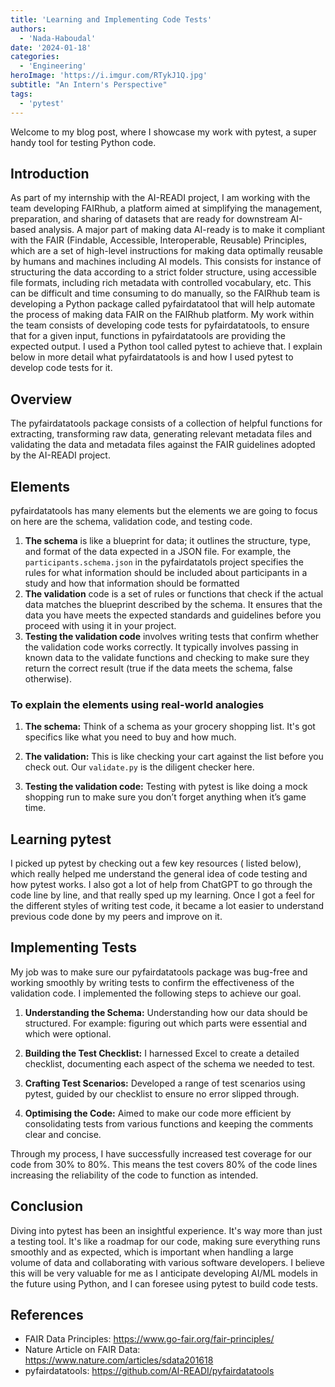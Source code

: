 ```yaml
---
title: 'Learning and Implementing Code Tests'
authors:
  - 'Nada-Haboudal'
date: '2024-01-18'
categories:
  - 'Engineering'
heroImage: 'https://i.imgur.com/RTykJ1Q.jpg'
subtitle: "An Intern's Perspective"
tags:
  - 'pytest'
---
```


Welcome to my blog post, where I showcase my work with pytest, a super handy tool for testing Python code.

## Introduction

As part of my internship with the AI-READI project, I am working with the team developing FAIRhub, a platform aimed at simplifying the management, preparation, and sharing of datasets that are ready for downstream AI-based analysis. A major part of making data AI-ready is to make it compliant with the FAIR (Findable, Accessible, Interoperable, Reusable) Principles, which are a set of high-level instructions for making data optimally reusable by humans and machines including AI models. This consists for instance of structuring the data according to a strict folder structure, using accessible file formats, including rich metadata with controlled vocabulary, etc. This can be difficult and time consuming to do manually, so the FAIRhub team is developing a Python package called pyfairdatatool that will help automate the process of making data FAIR on the FAIRhub platform. My work within the team consists of developing code tests for pyfairdatatools, to ensure that for a given input, functions in pyfairdatatools are providing the expected output. I used a Python tool called pytest to achieve that. I explain below in more detail what pyfairdatatools is and how I used pytest to develop code tests for it.

## Overview

The pyfairdatatools package consists of a collection of helpful functions for extracting, transforming raw data, generating relevant metadata files and validating the data and metadata files against the FAIR guidelines adopted by the AI-READI project.

## Elements

pyfairdatatools has many elements but the elements we are going to focus on here are the schema, validation code, and testing code.

1. **The schema** is like a blueprint for data; it outlines the structure, type, and format of the data expected in a JSON file. For example, the `participants.schema.json` in the pyfairdatatols project specifies the rules for what information should be included about participants in a study and how that information should be formatted
2. **The validation** code is a set of rules or functions that check if the actual data matches the blueprint described by the schema. It ensures that the data you have meets the expected standards and guidelines before you proceed with using it in your project.
3. **Testing the validation code** involves writing tests that confirm whether the validation code works correctly. It typically involves passing in known data to the validate functions and checking to make sure they return the correct result (true if the data meets the schema, false otherwise).

### To explain the elements using real-world analogies

1. **The schema:** Think of a schema as your grocery shopping list. It's got specifics like what you need to buy and how much.

2. **The validation:** This is like checking your cart against the list before you check out. Our `validate.py` is the diligent checker here.

3. **Testing the validation code:** Testing with pytest is like doing a mock shopping run to make sure you don’t forget anything when it’s game time.

## Learning pytest

I picked up pytest by checking out a few key resources ( listed below), which really helped me understand the general idea of code testing and how pytest works. I also got a lot of help from ChatGPT to go through the code line by line, and that really sped up my learning. Once I got a feel for the different styles of writing test code, it became a lot easier to understand previous code done by my peers and improve on it.

## Implementing Tests

My job was to make sure our pyfairdatatools package was bug-free and working smoothly by writing tests to confirm the effectiveness of the validation code. I implemented the following steps to achieve our goal.

1. **Understanding the Schema:** Understanding how our data should be structured.
   For example: figuring out which parts were essential and which were optional.

2. **Building the Test Checklist:** I harnessed Excel to create a detailed checklist, documenting each aspect of the schema we needed to test.

3. **Crafting Test Scenarios:** Developed a range of test scenarios using pytest, guided by our checklist to ensure no error slipped through.

4. **Optimising the Code:** Aimed to make our code more efficient by consolidating tests from various functions and keeping the comments clear and concise.

Through my process, I have successfully increased test coverage for our code from 30% to 80%. This means the test covers 80% of the code lines increasing the reliability of the code to function as intended.

## Conclusion

Diving into pytest has been an insightful experience. It's way more than just a testing tool. It's like a roadmap for our code, making sure everything runs smoothly and as expected, which is important when handling a large volume of data and collaborating with various software developers. I believe this will be very valuable for me as I anticipate developing AI/ML models in the future using Python, and I can foresee using pytest to build code tests.

## References

- FAIR Data Principles: <https://www.go-fair.org/fair-principles/>
- Nature Article on FAIR Data: <https://www.nature.com/articles/sdata201618>
- pyfairdatatools: <https://github.com/AI-READI/pyfairdatatools>
